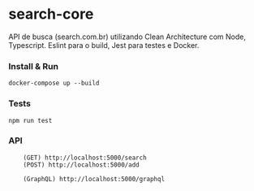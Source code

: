 # search-core
API de busca (search.com.br) utilizando Clean Architecture com Node, Typescript. Eslint para o build, Jest para testes e Docker.

### Install & Run
```
docker-compose up --build
```
### Tests
```
npm run test
```
### API
```
    (GET) http://localhost:5000/search
    (POST) http://localhost:5000/add

    (GraphQL) http://localhost:5000/graphql
```